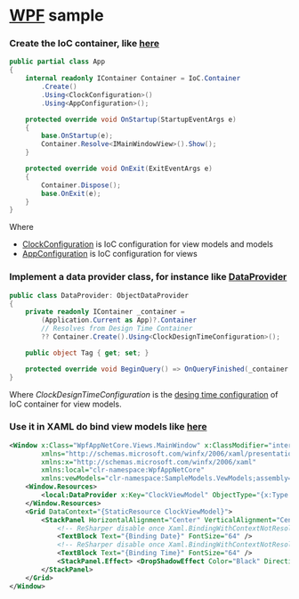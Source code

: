 # [WPF](https://github.com/dotnet/wpf) sample

### Create the IoC container, like [here](App.xaml.cs)

```csharp
public partial class App
{
    internal readonly IContainer Container = IoC.Container
        .Create()
        .Using<ClockConfiguration>()
        .Using<AppConfiguration>();

    protected override void OnStartup(StartupEventArgs e)
    {
        base.OnStartup(e);
        Container.Resolve<IMainWindowView>().Show();
    }

    protected override void OnExit(ExitEventArgs e)
    {
        Container.Dispose();
        base.OnExit(e);
    }
}
```

Where
* [ClockConfiguration](https://raw.githubusercontent.com/DevTeam/IoCContainer/master/Samples/SampleModels/ClockConfiguration.cs) is IoC configuration for view models and models
* [AppConfiguration](AppConfiguration.cs) is IoC configuration for views

### Implement a data provider class, for instance like [DataProvider](DataProvider.cs)

```csharp
public class DataProvider: ObjectDataProvider
{
    private readonly IContainer _container =
        (Application.Current as App)?.Container
        // Resolves from Design Time Container
        ?? Container.Create().Using<ClockDesignTimeConfiguration>();

    public object Tag { get; set; }

    protected override void BeginQuery() => OnQueryFinished(_container.Resolve<object>(ObjectType, Tag));
}
```

Where _ClockDesignTimeConfiguration_ is the [desing time configuration](https://raw.githubusercontent.com/DevTeam/IoCContainer/master/Samples/SampleModels/ClockDesignTimeConfiguration.cs) of IoC container for view models.

### Use it in XAML do bind view models like [here](Views/MainWindow.xaml)

```xml
<Window x:Class="WpfAppNetCore.Views.MainWindow" x:ClassModifier="internal"
        xmlns="http://schemas.microsoft.com/winfx/2006/xaml/presentation"
        xmlns:x="http://schemas.microsoft.com/winfx/2006/xaml"
        xmlns:local="clr-namespace:WpfAppNetCore"
        xmlns:vewModels="clr-namespace:SampleModels.VewModels;assembly=SampleModels">
    <Window.Resources>
        <local:DataProvider x:Key="ClockViewModel" ObjectType="{x:Type vewModels:IClockViewModel}" />
    </Window.Resources>
    <Grid DataContext="{StaticResource ClockViewModel}">
        <StackPanel HorizontalAlignment="Center" VerticalAlignment="Center">
            <!-- ReSharper disable once Xaml.BindingWithContextNotResolved -->
            <TextBlock Text="{Binding Date}" FontSize="64" />
            <!-- ReSharper disable once Xaml.BindingWithContextNotResolved -->
            <TextBlock Text="{Binding Time}" FontSize="64" />
            <StackPanel.Effect> <DropShadowEffect Color="Black" Direction="20" ShadowDepth="5" Opacity="0.5"/> </StackPanel.Effect>
        </StackPanel>
    </Grid>
</Window>
```
